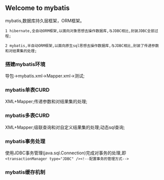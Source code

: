 ## Welcome to mybatis

mybatis,数据库持久层框架，ORM框架。

    1 hibernate,全自动ORM框架,以面向对象思想去操作数据库,与JDBC相比,封装JDBC全部过程;

    2 mybatis,半自动ORM框架,以面向原生sql思想去操作数据库,与JDBC相比,封装了传递参数和对结果集的处理;

### 搭建mybatis环境

导包→mybatis.xml→Mapper.xml→测试;

### mybatis单表CURD

XML+Mapper;传递参数和对结果集的处理;

### mybatis多表CURD

XML+Mapper;级联查询和对自定义结果集的处理;动态sql查询;

### mybatis事务处理

使用JDBC事务管理(java.sql.Connection)完成对事务的处理,即``` <transactionManager type="JDBC" /><!--配置事务的管理方式--> ``` 

### mybatis缓存机制
